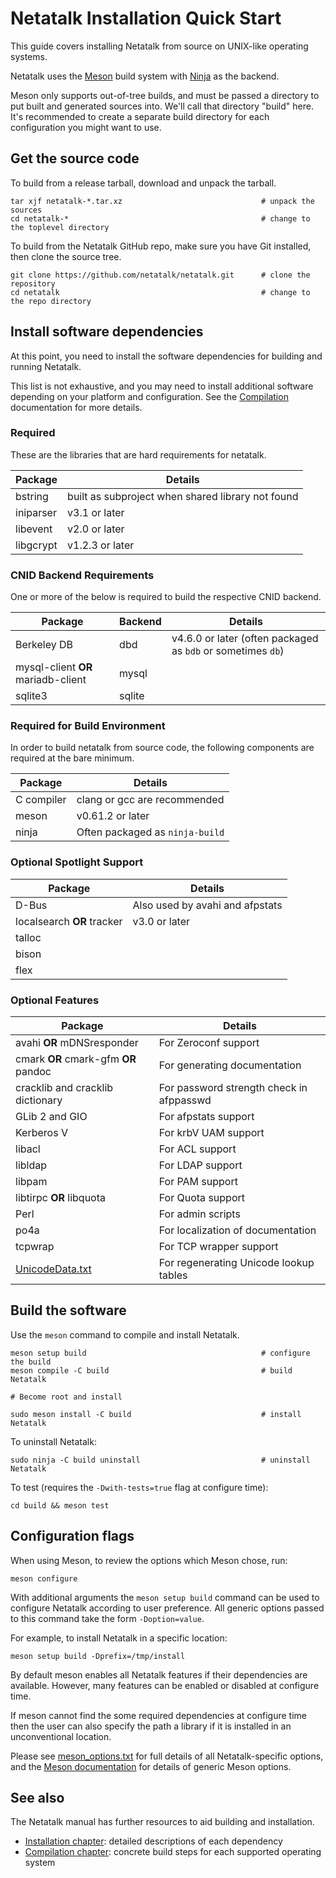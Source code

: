 # Netatalk Installation Quick Start

This guide covers installing Netatalk from source on UNIX-like operating systems.

Netatalk uses the [Meson](https://mesonbuild.com/) build system with
[Ninja](https://ninja-build.org/) as the backend.

Meson only supports out-of-tree builds, and must be passed a directory to put
built and generated sources into. We'll call that directory "build" here. It's
recommended to create a separate build directory for each configuration you
might want to use.

## Get the source code

To build from a release tarball, download and unpack the tarball.

```shell
tar xjf netatalk-*.tar.xz                               # unpack the sources
cd netatalk-*                                           # change to the toplevel directory
```

To build from the Netatalk GitHub repo, make sure you have Git installed,
then clone the source tree.

```shell
git clone https://github.com/netatalk/netatalk.git      # clone the repository
cd netatalk                                             # change to the repo directory
```

## Install software dependencies

At this point, you need to install the software dependencies for building
and running Netatalk.

This list is not exhaustive, and you may need to install additional software
depending on your platform and configuration. See the
[Compilation](https://netatalk.io/compilation)
documentation for more details.

### Required

These are the libraries that are hard requirements for netatalk.

| Package      | Details |
|--------------|---------|
| bstring      | built as subproject when shared library not found |
| iniparser    | v3.1 or later |
| libevent     | v2.0 or later |
| libgcrypt    | v1.2.3 or later |

### CNID Backend Requirements

One or more of the below is required to build the respective CNID backend.

| Package      | Backend | Details |
|--------------|---------|---------|
| Berkeley DB  | dbd     | v4.6.0 or later (often packaged as `bdb` or sometimes `db`) |
| mysql-client **OR** mariadb-client | mysql |  |
| sqlite3      | sqlite  |  |

### Required for Build Environment

In order to build netatalk from source code, the following components are
required at the bare minimum.

| Package    | Details |
|------------|---------|
| C compiler | clang or gcc are recommended |
| meson      | v0.61.2 or later |
| ninja      | Often packaged as `ninja-build` |

### Optional Spotlight Support

| Package    | Details |
|------------|---------|
| D-Bus      | Also used by avahi and afpstats |
| localsearch **OR** tracker | v3.0 or later |
| talloc     |  |
| bison      |  |
| flex       |  |

### Optional Features

| Package      | Details |
|--------------|---------|
| avahi **OR** mDNSresponder | For Zeroconf support |
| cmark **OR** cmark-gfm **OR** pandoc | For generating documentation |
| cracklib and cracklib dictionary | For password strength check in afppasswd |
| GLib 2 and GIO             | For afpstats support |
| Kerberos V                 | For krbV UAM support |
| libacl                     | For ACL support |
| libldap                    | For LDAP support |
| libpam                     | For PAM support |
| libtirpc **OR** libquota   | For Quota support |
| Perl                       | For admin scripts |
| po4a                       | For localization of documentation |
| tcpwrap                    | For TCP wrapper support |
| [UnicodeData.txt](https://www.unicode.org/Public/UNIDATA/UnicodeData.txt) | For regenerating Unicode lookup tables |

## Build the software

Use the `meson` command to compile and install Netatalk.

```shell
meson setup build                                       # configure the build
meson compile -C build                                  # build Netatalk

# Become root and install

sudo meson install -C build                             # install Netatalk
```

To uninstall Netatalk:

```shell
sudo ninja -C build uninstall                           # uninstall Netatalk
```

To test (requires the `-Dwith-tests=true` flag at configure time):

```shell
cd build && meson test
```

## Configuration flags

When using Meson, to review the options which Meson chose, run:

```shell
meson configure
```

With additional arguments the `meson setup build` command can be used to
configure Netatalk according to user preference. All generic options passed to
this command take the form `-Doption=value`.

For example, to install Netatalk in a specific location:

```shell
meson setup build -Dprefix=/tmp/install
```

By default meson enables all Netatalk features if their dependencies are available.
However, many features can be enabled or disabled at configure time.

If meson cannot find the some required dependencies at configure time then the
user can also specify the path a library if it is installed in an unconventional
location.

Please see [meson_options.txt](https://github.com/Netatalk/netatalk/blob/main/meson_options.txt)
for full details of all Netatalk-specific options,
and the [Meson documentation](https://mesonbuild.com/Builtin-options.html)
for details of generic Meson options.

## See also

The Netatalk manual has further resources to aid building and installation.

- [Installation chapter](https://netatalk.io/manual/en/Installation): detailed descriptions of each dependency
- [Compilation chapter](https://netatalk.io/compilation): concrete build steps for each supported operating system
